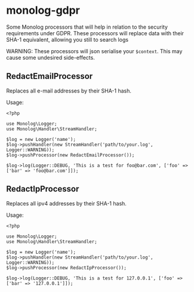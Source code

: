 # monolog-gdpr
Some Monolog processors that will help in relation to the security requirements under GDPR.
These processors will replace data with their SHA-1 equivalent, allowing you still to search 
logs

WARNING: These processors will json serialise your `$context`. This may cause some undesired side-effects.

## RedactEmailProcessor
Replaces all e-mail addresses by their SHA-1 hash.

Usage:

```
<?php

use Monolog\Logger;
use Monolog\Handler\StreamHandler;

$log = new Logger('name');
$log->pushHandler(new StreamHandler('path/to/your.log', Logger::WARNING));
$log->pushProcessor(new RedactEmailProcessor());

$log->log(Logger::DEBUG, 'This is a test for foo@bar.com', ['foo' => ['bar' => 'foo@bar.com']]);
```

## RedactIpProcessor
Replaces all ipv4 addresses by their SHA-1 hash.

Usage:

```
<?php

use Monolog\Logger;
use Monolog\Handler\StreamHandler;

$log = new Logger('name');
$log->pushHandler(new StreamHandler('path/to/your.log', Logger::WARNING));
$log->pushProcessor(new RedactIpProcessor());

$log->log(Logger::DEBUG, 'This is a test for 127.0.0.1', ['foo' => ['bar' => '127.0.0.1']]);
```
